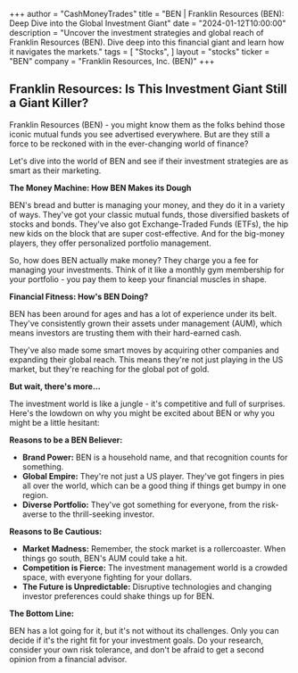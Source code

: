 +++
author = "CashMoneyTrades"
title = "BEN |  Franklin Resources (BEN): Deep Dive into the Global Investment Giant"
date = "2024-01-12T10:00:00"
description = "Uncover the investment strategies and global reach of Franklin Resources (BEN). Dive deep into this financial giant and learn how it navigates the markets."
tags = [
"Stocks",
]
layout = "stocks"
ticker = "BEN"
company = "Franklin Resources, Inc. (BEN)"
+++
        


## Franklin Resources: Is This Investment Giant Still a Giant Killer?

Franklin Resources (BEN) - you might know them as the folks behind those iconic mutual funds you see advertised everywhere. But are they still a force to be reckoned with in the ever-changing world of finance? 

Let's dive into the world of BEN and see if their investment strategies are as smart as their marketing.

**The Money Machine: How BEN Makes its Dough**

BEN's bread and butter is managing your money, and they do it in a variety of ways. They've got your classic mutual funds, those diversified baskets of stocks and bonds.  They've also got Exchange-Traded Funds (ETFs), the hip new kids on the block that are super cost-effective.  And for the big-money players, they offer personalized portfolio management.  

So, how does BEN actually make money? They charge you a fee for managing your investments. Think of it like a monthly gym membership for your portfolio - you pay them to keep your financial muscles in shape.

**Financial Fitness: How's BEN Doing?**

BEN has been around for ages and has a lot of experience under its belt. They've consistently grown their assets under management (AUM), which means investors are trusting them with their hard-earned cash. 

They've also made some smart moves by acquiring other companies and expanding their global reach. This means they're not just playing in the US market, but they're reaching for the global pot of gold.

**But wait, there's more...**

The investment world is like a jungle - it's competitive and full of surprises. Here's the lowdown on why you might be excited about BEN or why you might be a little hesitant:

**Reasons to be a BEN Believer:**

* **Brand Power:** BEN is a household name, and that recognition counts for something. 
* **Global Empire:** They're not just a US player. They've got fingers in pies all over the world, which can be a good thing if things get bumpy in one region.
* **Diverse Portfolio:** They've got something for everyone, from the risk-averse to the thrill-seeking investor. 

**Reasons to Be Cautious:**

* **Market Madness:** Remember, the stock market is a rollercoaster.  When things go south, BEN's AUM could take a hit. 
* **Competition is Fierce:** The investment management world is a crowded space, with everyone fighting for your dollars.
* **The Future is Unpredictable:** Disruptive technologies and changing investor preferences could shake things up for BEN.

**The Bottom Line:**

BEN has a lot going for it, but it's not without its challenges.  Only you can decide if it's the right fit for your investment goals. Do your research, consider your own risk tolerance, and don't be afraid to get a second opinion from a financial advisor. 

        